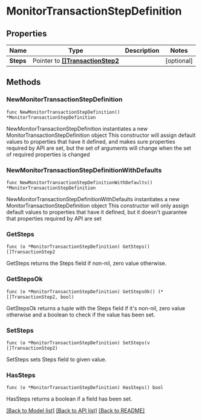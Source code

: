 # MonitorTransactionStepDefinition

## Properties

Name | Type | Description | Notes
------------ | ------------- | ------------- | -------------
**Steps** | Pointer to [**[]TransactionStep2**](TransactionStep2.md) |  | [optional] 

## Methods

### NewMonitorTransactionStepDefinition

`func NewMonitorTransactionStepDefinition() *MonitorTransactionStepDefinition`

NewMonitorTransactionStepDefinition instantiates a new MonitorTransactionStepDefinition object
This constructor will assign default values to properties that have it defined,
and makes sure properties required by API are set, but the set of arguments
will change when the set of required properties is changed

### NewMonitorTransactionStepDefinitionWithDefaults

`func NewMonitorTransactionStepDefinitionWithDefaults() *MonitorTransactionStepDefinition`

NewMonitorTransactionStepDefinitionWithDefaults instantiates a new MonitorTransactionStepDefinition object
This constructor will only assign default values to properties that have it defined,
but it doesn't guarantee that properties required by API are set

### GetSteps

`func (o *MonitorTransactionStepDefinition) GetSteps() []TransactionStep2`

GetSteps returns the Steps field if non-nil, zero value otherwise.

### GetStepsOk

`func (o *MonitorTransactionStepDefinition) GetStepsOk() (*[]TransactionStep2, bool)`

GetStepsOk returns a tuple with the Steps field if it's non-nil, zero value otherwise
and a boolean to check if the value has been set.

### SetSteps

`func (o *MonitorTransactionStepDefinition) SetSteps(v []TransactionStep2)`

SetSteps sets Steps field to given value.

### HasSteps

`func (o *MonitorTransactionStepDefinition) HasSteps() bool`

HasSteps returns a boolean if a field has been set.


[[Back to Model list]](../README.md#documentation-for-models) [[Back to API list]](../README.md#documentation-for-api-endpoints) [[Back to README]](../README.md)


